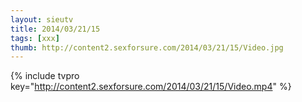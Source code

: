 ```yaml
--- 
layout: sieutv
title: 2014/03/21/15
tags: [xxx]
thumb: http://content2.sexforsure.com/2014/03/21/15/Video.jpg
---
```

{% include tvpro key="http://content2.sexforsure.com/2014/03/21/15/Video.mp4" %} 
